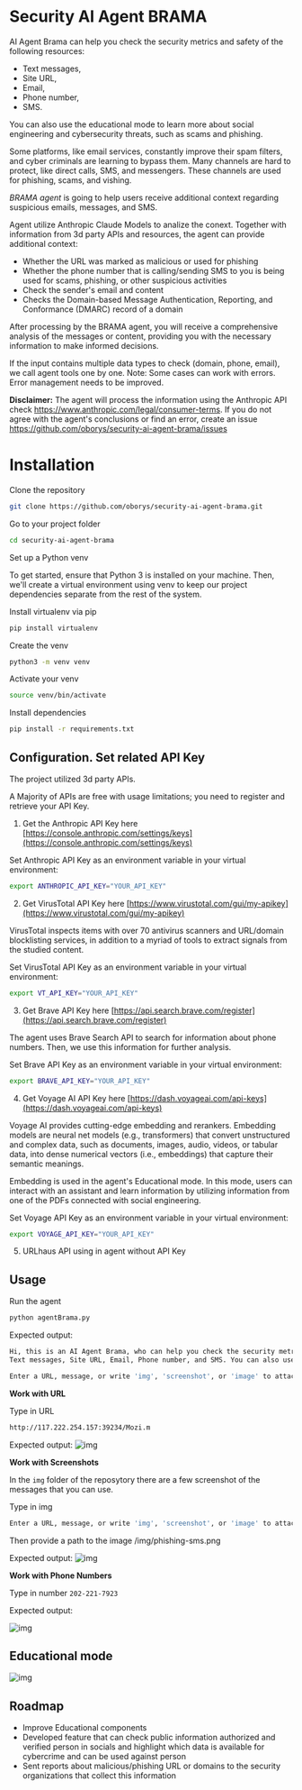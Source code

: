 # Security AI Agent BRAMA

AI Agent Brama can help you check the security metrics and safety of the following resources: 
* Text messages, 
* Site URL, 
* Email, 
* Phone number, 
* SMS. 

You can also use the educational mode to learn more about social engineering and cybersecurity threats, such as scams and phishing.

Some platforms, like email services, constantly improve their spam filters, and cyber criminals are learning to bypass them. Many channels are hard to protect, like direct calls, SMS, and messengers. These channels are used for phishing, scams, and vishing.


*BRAMA agent* is going to help users receive additional context regarding suspicious emails, messages, and SMS.

Agent utilize Anthropic Claude Models to analize the conext. 
Together with information from 3d party APIs and resources, the agent can provide additional context:
* Whether the URL was marked as malicious or used for phishing
* Whether the phone number that is calling/sending SMS to you is being used for scams, phishing, or other suspicious activities
* Check the sender's email and content  
* Checks the Domain-based Message Authentication, Reporting, and Conformance (DMARC) record of a domain

After processing by the BRAMA agent, you will receive a comprehensive analysis of the messages or content, providing you with the necessary information to make informed decisions.

If the input contains multiple data types to check (domain, phone, email), we call agent tools one by one.
Note: Some cases can work with errors. Error management needs to be improved.

**Disclaimer:** The agent will process the information using the Anthropic API check https://www.anthropic.com/legal/consumer-terms.
If you do not agree with the agent's conclusions or find an error, create an issue https://github.com/oborys/security-ai-agent-brama/issues


# Installation

Clone the repository
```bash
git clone https://github.com/oborys/security-ai-agent-brama.git
```
Go to your project folder
```bash
cd security-ai-agent-brama
```

Set up a Python venv

To get started, ensure that Python 3 is installed on your machine. Then, we'll create a virtual environment using venv to keep our project dependencies separate from the rest of the system.

Install virtualenv via pip
```bash
pip install virtualenv
```

Create the venv
```bash
python3 -m venv venv
```

Activate your venv
```bash
source venv/bin/activate
```

Install dependencies
```bash
pip install -r requirements.txt
```

## Configuration. Set related API Key

The project utilized 3d party APIs.

A Majority of APIs are free with usage limitations; you need to register and retrieve your API Key.

1. Get the Anthropic API Key here [https://console.anthropic.com/settings/keys](https://console.anthropic.com/settings/keys)

Set Anthropic API Key as an environment variable in your virtual environment:

```bash
export ANTHROPIC_API_KEY="YOUR_API_KEY"
```

2. Get VirusTotal API Key here [https://www.virustotal.com/gui/my-apikey](https://www.virustotal.com/gui/my-apikey)

VirusTotal inspects items with over 70 antivirus scanners and URL/domain blocklisting services, in addition to a myriad of tools to extract signals from the studied content. 

Set VirusTotal API Key as an environment variable in your virtual environment:

```bash
export VT_API_KEY="YOUR_API_KEY"
```

3. Get Brave API Key here [https://api.search.brave.com/register](https://api.search.brave.com/register)

The agent uses Brave Search API to search for information about phone numbers. Then, we use this information for further analysis.

Set Brave API Key as an environment variable in your virtual environment:
```bash
export BRAVE_API_KEY="YOUR_API_KEY"
```

4. Get Voyage AI API Key here [https://dash.voyageai.com/api-keys](https://dash.voyageai.com/api-keys)

Voyage AI provides cutting-edge embedding and rerankers.
Embedding models are neural net models (e.g., transformers) that convert unstructured and complex data, such as documents, images, audio, videos, or tabular data, into dense numerical vectors (i.e., embeddings) that capture their semantic meanings.

Embedding is used in the agent's Educational mode. In this mode, users can interact with an assistant and learn information by utilizing information from one of the PDFs connected with social engineering.

Set Voyage API Key as an environment variable in your virtual environment:

```bash
export VOYAGE_API_KEY="YOUR_API_KEY"
```

5. URLhaus API using in agent without API Key

## Usage

Run the agent
```bash
python agentBrama.py  
```

Expected output:
```bash
Hi, this is an AI Agent Brama, who can help you check the security metrics and safety of the following resources: 
Text messages, Site URL, Email, Phone number, and SMS. You can also use the educational mode to learn more about social engineering and cybersecurity threats, such as scams and phishing.

Enter a URL, message, or write 'img', 'screenshot', or 'image' to attach an image, or 'education_mode' or 'quit' to exit: 
```

**Work with URL**

Type in URL
```bash
http://117.222.254.157:39234/Mozi.m
```

Expected output:
![img](img/agent-output-sample-domain.png)


**Work with Screenshots**

In the `img` folder of the reposytory there are a few screenshot of the messages that you can use.

Type in img
```bash
Enter a URL, message, or write 'img', 'screenshot', or 'image' to attach an image, or 'education_mode' or 'quit' to exit: img
```

Then provide a path to the image
/img/phishing-sms.png

Expected output:
![img](img/agent-output-sample-image.png)

**Work with Phone Numbers**

Type in number `202-221-7923`

Expected output:

![img](img/agent-output-sample-phone-number.png)

## Educational mode

![img](img/educational_mode.png)

## Roadmap

* Improve Educational components
* Developed feature that can check public information authorized and verified person in socials and highlight which data is available for cybercrime and can be used against person
* Sent reports about malicious/phishing URL or domains to the security organizations that collect this information
